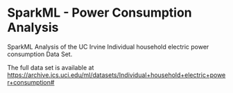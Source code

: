 # SparkML  - Power Consumption Analysis 

SparkML Analysis of the UC Irvine Individual household electric power consumption Data Set.

The full data set is available at https://archive.ics.uci.edu/ml/datasets/Individual+household+electric+power+consumption#


